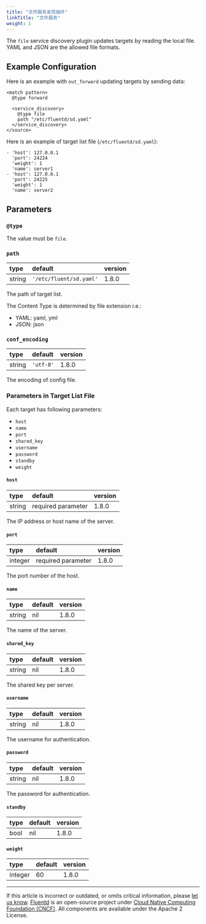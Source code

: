 ```yaml
---
title: "文件服务发现插件"
linkTitle: "文件服务"
weight: 1
---
```


The `file` service discovery plugin updates targets by reading the local file.
YAML and JSON are the allowed file formats.

## Example Configuration

Here is an example with `out_forward` updating targets by sending data:

```
<match pattern>
  @type forward

  <service_discovery>
    @type file
    path "/etc/fluentd/sd.yaml"
  </service_discovery>
</source>
```

Here is an example of target list file (`/etc/fluentd/sd.yaml`):

```
- 'host': 127.0.0.1
  'port': 24224
  'weight': 1
  'name': server1
- 'host': 127.0.0.1
  'port': 24225
  'weight': 1
  'name': server2
```

## Parameters

### `@type`

The value must be `file`.

### `path`

| type   | default                 | version |
| :----- | :---------------------- | :------ |
| string | `'/etc/fluent/sd.yaml'` | 1.8.0   |

The path of target list.

The Content Type is determined by file extension i.e.:

- YAML: yaml, yml
- JSON: json

### `conf_encoding`

| type   | default   | version |
| :----- | :-------- | :------ |
| string | `'utf-8'` | 1.8.0   |

The encoding of config file.

### Parameters in Target List File

Each target has following parameters:

- `host`
- `name`
- `port`
- `shared_key`
- `username`
- `password`
- `standby`
- `weight`

#### `host`

| type   | default            | version |
| :----- | :----------------- | :------ |
| string | required parameter | 1.8.0   |

The IP address or host name of the server.

#### `port`

| type    | default            | version |
| :------ | :----------------- | :------ |
| integer | required parameter | 1.8.0   |

The port number of the host.

#### `name`

| type   | default | version |
| :----- | :------ | :------ |
| string | nil     | 1.8.0   |

The name of the server.

#### `shared_key`

| type   | default | version |
| :----- | :------ | :------ |
| string | nil     | 1.8.0   |

The shared key per server.

#### `username`

| type   | default | version |
| :----- | :------ | :------ |
| string | nil     | 1.8.0   |

The username for authentication.

#### `password`

| type   | default | version |
| :----- | :------ | :------ |
| string | nil     | 1.8.0   |

The password for authentication.

#### `standby`

| type | default | version |
| :--- | :------ | :------ |
| bool | nil     | 1.8.0   |

#### `weight`

| type    | default | version |
| :------ | :------ | :------ |
| integer | 60      | 1.8.0   |

---

If this article is incorrect or outdated, or omits critical information, please
[let us know](https://github.com/fluent/fluentd-docs-gitbook/issues?state=open).
[Fluentd](http://www.fluentd.org/) is an open-source project under [Cloud Native
Computing Foundation (CNCF)](https://cncf.io/). All components are available
under the Apache 2 License.
